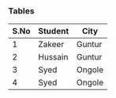 ### Tables

|   S.No    |   Student    |    City    |
|   ---     |    ---       |    ---     |
|   1       |    Zakeer    |    Guntur  |
|   2       |    Hussain   |    Guntur  |
|   3       |    Syed      |    Ongole  |
|   4       |    Syed      |    Ongole  |